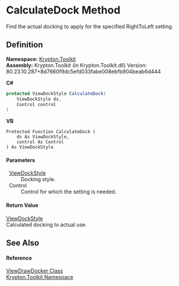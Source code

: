 # CalculateDock Method


Find the actual docking to apply for the specified RightToLeft setting.



## Definition
**Namespace:** <a href="79d2eac2-21f4-54ff-7552-b20c33c30600.md">Krypton.Toolkit</a>  
**Assembly:** Krypton.Toolkit (in Krypton.Toolkit.dll) Version: 80.23.10.287+8d7660f9dc5efd033fabe008ebfb904beab6d444

**C#**
``` C#
protected ViewDockStyle CalculateDock(
	ViewDockStyle ds,
	Control control
)
```
**VB**
``` VB
Protected Function CalculateDock ( 
	ds As ViewDockStyle,
	control As Control
) As ViewDockStyle
```



#### Parameters
<dl><dt>  <a href="6da73770-cdf2-3d7c-814e-8b44ce6769ed.md">ViewDockStyle</a></dt><dd>Docking style.</dd><dt>  Control</dt><dd>Control for which the setting is needed.</dd></dl>

#### Return Value
<a href="6da73770-cdf2-3d7c-814e-8b44ce6769ed.md">ViewDockStyle</a>  
Calculated docking to actual use.

## See Also


#### Reference
<a href="3666c3db-a7fd-484c-b2c9-868e206d10c9.md">ViewDrawDocker Class</a>  
<a href="79d2eac2-21f4-54ff-7552-b20c33c30600.md">Krypton.Toolkit Namespace</a>  
